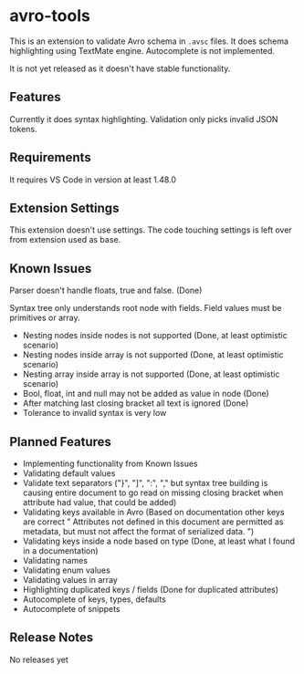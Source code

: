 # avro-tools

This is an extension to validate Avro schema in `.avsc` files. It does schema highlighting using TextMate engine. Autocomplete is not implemented.

It is not yet released as it doesn't have stable functionality.

## Features

Currently it does syntax highlighting. Validation only picks invalid JSON tokens.

## Requirements

It requires VS Code in version at least 1.48.0

## Extension Settings

This extension doesn't use settings. The code touching settings is left over from extension used as base.

## Known Issues

Parser doesn't handle floats, true and false. (Done)

Syntax tree only understands root node with fields. Field values must be primitives or array.

* Nesting nodes inside nodes is not supported (Done, at least optimistic scenario)
* Nesting nodes inside array is not supported (Done, at least optimistic scenario)
* Nesting array inside array is not supported (Done, at least optimistic scenario)
* Bool, float, int and null may not be added as value in node (Done)
* After matching last closing bracket all text is ignored (Done)
* Tolerance to invalid syntax is very low

## Planned Features

* Implementing functionality from Known Issues
* Validating default values
* Validate text separators ("}", "]", ":", "," but syntax tree building is causing entire document to go read on missing closing bracket when attribute had value, that could be added)
* Validating keys available in Avro (Based on documentation other keys are correct " Attributes not defined in this document are permitted as metadata, but must not affect the format of serialized data. ")
* Validating keys inside a node based on type (Done, at least what I found in a documentation)
* Validating names
* Validating enum values
* Validating values in array
* Highlighting duplicated keys / fields (Done for duplicated attributes)
* Autocomplete of keys, types, defaults
* Autocomplete of snippets

## Release Notes

No releases yet